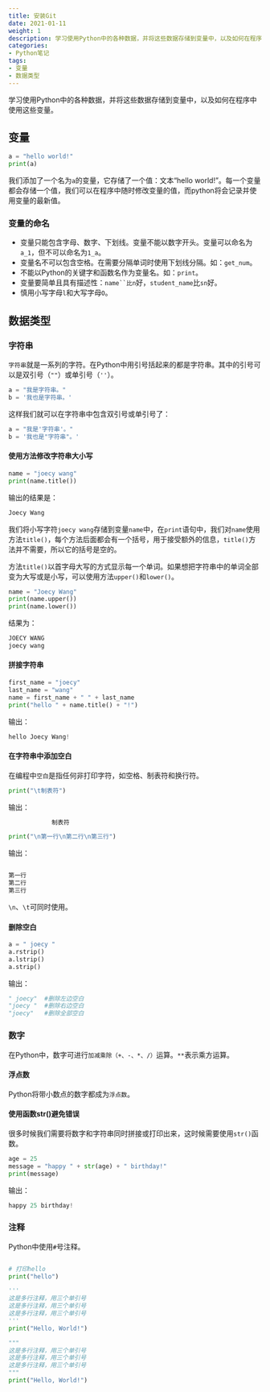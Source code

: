 ```yaml
---
title: 安装Git
date: 2021-01-11
weight: 1
description: 学习使用Python中的各种数据，并将这些数据存储到变量中，以及如何在程序中使用这些变量。
categories:
- Python笔记
tags:
- 变量
- 数据类型
---
```

学习使用Python中的各种数据，并将这些数据存储到变量中，以及如何在程序中使用这些变量。
## 变量

```python
a = "hello world!"
print(a)
```
我们添加了一个名为`a`的变量，它存储了一个值：文本“hello world!”。每一个变量都会存储一个值，我们可以在程序中随时修改变量的值，而python将会记录并使用变量的最新值。

### 变量的命名
- 变量只能包含字母、数字、下划线。变量不能以数字开头。变量可以命名为`a_1`，但不可以命名为`1_a`。
- 变量名不可以包含空格。在需要分隔单词时使用下划线分隔。如：`get_num`。
- 不能以Python的关键字和函数名作为变量名。如：`print`。
- 变量要简单且具有描述性：`name``比n`好，`student_name`比`sn`好。
- 慎用小写字母`l`和大写字母`O`。


## 数据类型
### 字符串
`字符串`就是一系列的字符。在Python中用引号括起来的都是字符串。其中的引号可以是双引号（`""`）或单引号（`''`）。

```python
a = "我是字符串。"
b = '我也是字符串。'
```
这样我们就可以在字符串中包含双引号或单引号了：

```python
a = "我是'字符串'。"
b = '我也是"字符串"。'
```
#### 使用方法修改字符串大小写

```python
name = "joecy wang"
print(name.title())
```
输出的结果是：

```python
Joecy Wang
```
我们将小写字符`joecy wang`存储到变量`name`中，在`print`语句中，我们对`name`使用方法`title()`，每个方法后面都会有一个括号，用于接受额外的信息，`title()`方法并不需要，所以它的括号是空的。

方法`title()`以首字母大写的方式显示每一个单词。如果想把字符串中的单词全部变为大写或是小写，可以使用方法`upper()`和`lower()`。


```python
name = "Joecy Wang"
print(name.upper())
print(name.lower())
```
结果为：

```python
JOECY WANG
joecy wang
```
#### 拼接字符串


```python
first_name = "joecy"
last_name = "wang"
name = first_name + " " + last_name
print("hello " + name.title() + "!")
```
输出：

```python
hello Joecy Wang!
```
#### 在字符串中添加空白
在编程中`空白`是指任何非打印字符，如空格、制表符和换行符。

```python
print("\t制表符")
```
输出：

```python
            制表符
```
```python
print("\n第一行\n第二行\n第三行")
```
输出：
```python

第一行
第二行
第三行
```
`\n`、`\t`可同时使用。

#### 删除空白
```python
a = " joecy "
a.rstrip()
a.lstrip()
a.strip()
```
输出：
```python
" joecy"  #删除左边空白
"joecy "  #删除右边空白
"joecy"   #删除全部空白
```

### 数字
在Python中，数字可进行`加减乘除（+、-、*、/）`运算。`**`表示乘方运算。
#### 浮点数
Python将带小数点的数字都成为`浮点数`。

#### 使用函数str()避免错误
很多时候我们需要将数字和字符串同时拼接或打印出来，这时候需要使用`str()`函数。
```python
age = 25
message = "happy " + str(age) + " birthday!"
print(message)
```
输出：
```python
happy 25 birthday!
```
### 注释
Python中使用`#`号注释。

```python

# 打印hello
print("hello")
```
```python
'''
这是多行注释，用三个单引号
这是多行注释，用三个单引号 
这是多行注释，用三个单引号
'''
print("Hello, World!") 
```
```python
"""
这是多行注释，用三个单引号
这是多行注释，用三个单引号 
这是多行注释，用三个单引号
"""
print("Hello, World!") 
```
